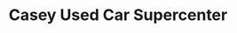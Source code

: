 ---
title: "Casey Used Car Supercenter"
url: /chesapeake/casey-used-car-supercenter/
shop: Autohaus
---